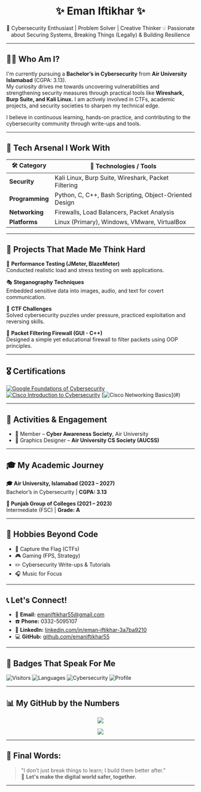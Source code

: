 <h1 align="center">✨ Eman Iftikhar ✨</h1>

<p align="center">
🔐 Cybersecurity Enthusiast | Problem Solver | Creative Thinker  
💡 Passionate about Securing Systems, Breaking Things (Legally) & Building Resilience  
</p>

---

## 👩‍💻 Who Am I?
I'm currently pursuing a **Bachelor’s in Cybersecurity** from **Air University Islamabad** (CGPA: 3.13).  
My curiosity drives me towards uncovering vulnerabilities and strengthening security measures through practical tools like **Wireshark, Burp Suite, and Kali Linux.** I am actively involved in CTFs, academic projects, and security societies to sharpen my technical edge.

I believe in continuous learning, hands-on practice, and contributing to the cybersecurity community through write-ups and tools.

---

## 🚀 Tech Arsenal I Work With
| 🛠️ Category    | 🚩 Technologies / Tools                                 |
|----------------|---------------------------------------------------------|
| **Security**   | Kali Linux, Burp Suite, Wireshark, Packet Filtering     |
| **Programming**| Python, C, C++, Bash Scripting, Object-Oriented Design   |
| **Networking** | Firewalls, Load Balancers, Packet Analysis               |
| **Platforms**  | Linux (Primary), Windows, VMware, VirtualBox             |

---

## 📂 Projects That Made Me Think Hard
🧪 **Performance Testing (JMeter, BlazeMeter)**  
Conducted realistic load and stress testing on web applications.

🎭 **Steganography Techniques**  
Embedded sensitive data into images, audio, and text for covert communication.

🏹 **CTF Challenges**  
Solved cybersecurity puzzles under pressure, practiced exploitation and reversing skills.

🧱 **Packet Filtering Firewall (GUI - C++)**  
Designed a simple yet educational firewall to filter packets using OOP principles.

---

## 🎖️ Certifications
[![Google Foundations of Cybersecurity](https://img.shields.io/badge/Google-Foundations_of_Cyber_Security-blue?logo=google)](./certificates/Coursera%20EE9J2BA68BS4%20(2).pdf)
[![Cisco Introduction to Cybersecurity](https://img.shields.io/badge/Cisco-Introduction_to_Cybersecurity-blue?logo=cisco)](./certificates/Introduction_to_Cybersecurity_Badge20241011-7-a7t7pl%20(1).pdf)
[![Cisco Networking Basics](https://img.shields.io/badge/Cisco-Networking_Basics_(In_Progress)-lightgrey?logo=cisco)](#)

---

## 🌱 Activities & Engagement
- 🔹 Member – **Cyber Awareness Society**, Air University  
- 🎨 Graphics Designer – **Air University CS Society (AUCSS)**  

---

## 🎓 My Academic Journey
**🎓 Air University, Islamabad (2023 – 2027)**  
Bachelor’s in Cybersecurity | **CGPA: 3.13**

**🏫 Punjab Group of Colleges (2021 – 2023)**  
Intermediate (FSC) | **Grade: A**

---

## 🌟 Hobbies Beyond Code
- 🏁 Capture the Flag (CTFs)
- 🎮 Gaming (FPS, Strategy)
- ✏️ Cybersecurity Write-ups & Tutorials
- 🎧 Music for Focus
  

---

## 📞 Let's Connect!
- 📧 **Email:** [emaniftikhar55@gmail.com](mailto:emaniftikhar55@gmail.com)
- ☎️ **Phone:** 0332-5095107
- 🔗 **LinkedIn:** [linkedin.com/in/eman-iftikhar-3a7ba9210](https://linkedin.com/in/eman-iftikhar-3a7ba9210)
- 💻 **GitHub:** [github.com/emaniftikhar55](https://github.com/emaniftikhar55)

---

## 🏅 Badges That Speak For Me
![Visitors](https://visitor-badge.laobi.icu/badge?page_id=emaniftikhar55.Portfolio)
![Languages](https://img.shields.io/badge/Writing-Technical%20&%20Creative-purple)
![Cybersecurity](https://img.shields.io/badge/Security-Enthusiast-blueviolet)
![Profile](https://img.shields.io/badge/Profile-Active-brightgreen)

---

## 📊 My GitHub by the Numbers
<p align="center">
  <img src="https://github-readme-stats.vercel.app/api?username=emaniftikhar55&show_icons=true&theme=tokyonight&hide=issues" />
</p>

<p align="center">
  <img src="https://github-readme-stats.vercel.app/api/top-langs/?username=emaniftikhar55&layout=compact&theme=tokyonight" />
</p>

---

## 💭 Final Words:
> "I don’t just break things to learn; I build them better after."  
> 📍 **Let's make the digital world safer, together.**

---

